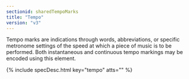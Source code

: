 ```yaml
---
sectionid: sharedTempoMarks
title: "Tempo"
version: "v3"
---
```




Tempo marks are indications through words, abbreviations, or specific metronome settings
of the speed at which a piece of music is to be performed. Both instantaneous and
continuous tempo markings may be encoded using this element.



{% include specDesc.html key="tempo" atts="" %}



